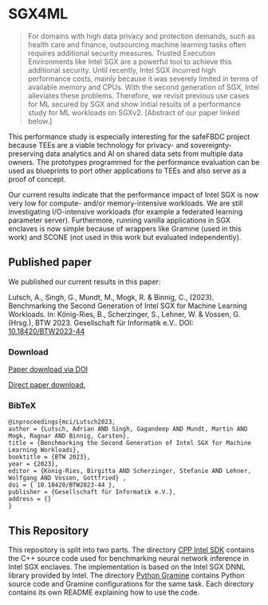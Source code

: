 # SGX4ML

> For domains with high data privacy and protection demands, such as health care and finance, outsourcing machine 
> learning tasks often requires additional security measures. Trusted Execution Environments like Intel SGX are a 
> powerful tool to achieve this additional security. Until recently, Intel SGX incurred high performance costs, mainly 
> because it was severely limited in terms of available memory and CPUs. With the second generation of SGX, Intel 
> alleviates these problems. Therefore, we revisit previous use cases for ML secured by SGX and show initial results of 
> a performance study for ML workloads on SGXv2. [Abstract of our paper linked below.]

This performance study is especially interesting for the safeFBDC project because TEEs are a viable technology for 
privacy- and sovereignty-preserving data analytics and AI on shared data sets from multiple data owners. The prototypes 
programmed for the performance evaluation can be used as blueprints to port other applications to TEEs and also serve as
a proof of concept.

Our current results indicate that the performance impact of Intel SGX is now very low for compute- and/or 
memory-intensive workloads. We are still investigating I/O-intensive workloads (for example a federated learning 
parameter server). Furthermore, running vanilla applications in SGX enclaves is now simple because of wrappers like 
Gramine (used in this work) and SCONE (not used in this work but evaluated independently).

## Published paper

We published our current results in this paper:

Lutsch, A., Singh, G., Mundt, M., Mogk, R. & Binnig, C., (2023). Benchmarking the Second Generation of Intel SGX for 
Machine Learning Workloads. In: König-Ries, B., Scherzinger, S., Lehner, W. & Vossen, G. (Hrsg.), BTW 2023. Gesellschaft
für Informatik e.V.. DOI: [10.18420/BTW2023-44](https://dx.doi.org/10.18420/BTW2023-44)

### Download

[Paper download via DOI](https://dx.doi.org/10.18420/BTW2023-44)

[Direct paper download.](BTW2023_Paper.pdf)

### BibTeX

```
@inproceedings{mci/Lutsch2023,
author = {Lutsch, Adrian AND Singh, Gagandeep AND Mundt, Martin AND Mogk, Ragnar AND Binnig, Carsten},
title = {Benchmarking the Second Generation of Intel SGX for Machine Learning Workloads},
booktitle = {BTW 2023},
year = {2023},
editor = {König-Ries, Birgitta AND Scherzinger, Stefanie AND Lehner, Wolfgang AND Vossen, Gottfried} ,
doi = { 10.18420/BTW2023-44 },
publisher = {Gesellschaft für Informatik e.V.},
address = {}
}
```

## This Repository

This repository is split into two parts. The directory [CPP Intel SDK](CPP_Intel_SDK) contains the C++ source code used 
for benchmarking neural network inference in Intel SGX enclaves. The implementation is based on the Intel SGX DNNL library 
provided by Intel. The directory [Python Gramine](Python_Gramine) contains Python source code and Gramine configurations 
for the same task. Each directory contains its own README explaining how to use the code.

